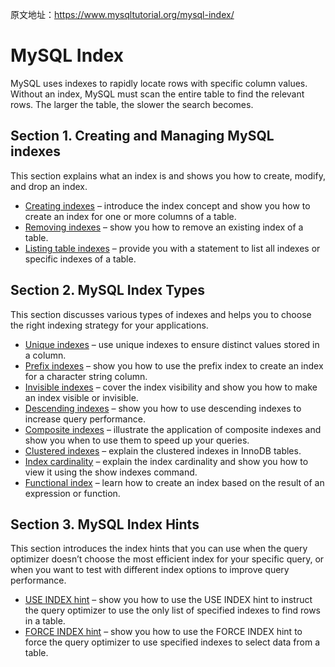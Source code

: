 原文地址：https://www.mysqltutorial.org/mysql-index/



# MySQL Index

MySQL uses indexes to rapidly locate rows with specific column values. Without an index, MySQL must scan the entire table to find the relevant rows. The larger the table, the slower the search becomes.

## Section 1. Creating and Managing MySQL indexes

This section explains what an index is and shows you how to create, modify, and drop an index.

- [Creating indexes](https://www.mysqltutorial.org/mysql-index/mysql-create-index/) – introduce the index concept and show you how to create an index for one or more columns of a table.
- [Removing indexes](https://www.mysqltutorial.org/mysql-index/mysql-drop-index/) – show you how to remove an existing index of a table.
- [Listing table indexes](https://www.mysqltutorial.org/mysql-index/mysql-show-indexes/) – provide you with a statement to list all indexes or specific indexes of a table.

## Section 2. MySQL Index Types

This section discusses various types of indexes and helps you to choose the right indexing strategy for your applications.

- [Unique indexes](https://www.mysqltutorial.org/mysql-index/mysql-unique-index/) – use unique indexes to ensure distinct values stored in a column.
- [Prefix indexes](https://www.mysqltutorial.org/mysql-index/mysql-prefix-index/) – show you how to use the prefix index to create an index for a character string column.
- [Invisible indexes](https://www.mysqltutorial.org/mysql-index/mysql-invisible-index/) – cover the index visibility and show you how to make an index visible or invisible.
- [Descending indexes](https://www.mysqltutorial.org/mysql-index/mysql-descending-index/) – show you how to use descending indexes to increase query performance.
- [Composite indexes](https://www.mysqltutorial.org/mysql-index/mysql-composite-index/) – illustrate the application of composite indexes and show you when to use them to speed up your queries.
- [Clustered indexes](https://www.mysqltutorial.org/mysql-index/mysql-clustered-index/) – explain the clustered indexes in InnoDB tables.
- [Index cardinality](https://www.mysqltutorial.org/mysql-index/mysql-index-cardinality/) – explain the index cardinality and show you how to view it using the show indexes command.
- [Functional index](https://www.mysqltutorial.org/mysql-index/mysql-functional-index/) – learn how to create an index based on the result of an expression or function.

## Section 3. MySQL Index Hints

This section introduces the index hints that you can use when the query optimizer doesn’t choose the most efficient index for your specific query, or when you want to test with different index options to improve query performance.

- [USE INDEX hint](https://www.mysqltutorial.org/mysql-index/mysql-use-index/) – show you how to use the USE INDEX hint to instruct the query optimizer to use the only list of specified indexes to find rows in a table.
- [FORCE INDEX hint](https://www.mysqltutorial.org/mysql-index/mysql-force-index/) – show you how to use the FORCE INDEX hint to force the query optimizer to use specified indexes to select data from a table.
